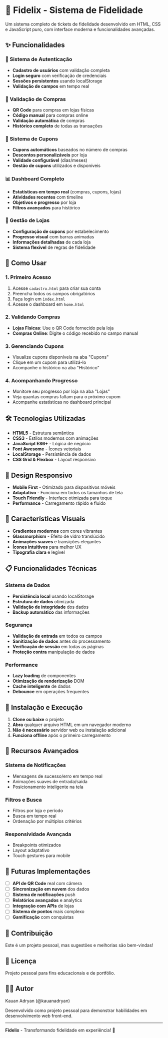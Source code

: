 # 🎫 Fidelix - Sistema de Fidelidade

Um sistema completo de tickets de fidelidade desenvolvido em HTML, CSS e JavaScript puro, com interface moderna e funcionalidades avançadas.

## ✨ Funcionalidades

### 🔐 Sistema de Autenticação
- **Cadastro de usuários** com validação completa
- **Login seguro** com verificação de credenciais
- **Sessões persistentes** usando localStorage
- **Validação de campos** em tempo real

### 🛒 Validação de Compras
- **QR Code** para compras em lojas físicas
- **Código manual** para compras online
- **Validação automática** de compras
- **Histórico completo** de todas as transações

### 🎁 Sistema de Cupons
- **Cupons automáticos** baseados no número de compras
- **Descontos personalizáveis** por loja
- **Validade configurável** (dias/meses)
- **Gestão de cupons** utilizados e disponíveis

### 📊 Dashboard Completo
- **Estatísticas em tempo real** (compras, cupons, lojas)
- **Atividades recentes** com timeline
- **Objetivos e progresso** por loja
- **Filtros avançados** para histórico

### 🏪 Gestão de Lojas
- **Configuração de cupons** por estabelecimento
- **Progresso visual** com barras animadas
- **Informações detalhadas** de cada loja
- **Sistema flexível** de regras de fidelidade

## 🚀 Como Usar

### 1. Primeiro Acesso
1. Acesse `cadastro.html` para criar sua conta
2. Preencha todos os campos obrigatórios
3. Faça login em `index.html`
4. Acesse o dashboard em `home.html`

### 2. Validando Compras
- **Lojas Físicas**: Use o QR Code fornecido pela loja
- **Compras Online**: Digite o código recebido no campo manual

### 3. Gerenciando Cupons
- Visualize cupons disponíveis na aba "Cupons"
- Clique em um cupom para utilizá-lo
- Acompanhe o histórico na aba "Histórico"

### 4. Acompanhando Progresso
- Monitore seu progresso por loja na aba "Lojas"
- Veja quantas compras faltam para o próximo cupom
- Acompanhe estatísticas no dashboard principal

## 🛠️ Tecnologias Utilizadas

- **HTML5** - Estrutura semântica
- **CSS3** - Estilos modernos com animações
- **JavaScript ES6+** - Lógica de negócio
- **Font Awesome** - Ícones vetoriais
- **LocalStorage** - Persistência de dados
- **CSS Grid & Flexbox** - Layout responsivo

## 📱 Design Responsivo

- **Mobile First** - Otimizado para dispositivos móveis
- **Adaptativo** - Funciona em todos os tamanhos de tela
- **Touch Friendly** - Interface otimizada para toque
- **Performance** - Carregamento rápido e fluido

## 🎨 Características Visuais

- **Gradientes modernos** com cores vibrantes
- **Glassmorphism** - Efeito de vidro translúcido
- **Animações suaves** e transições elegantes
- **Ícones intuitivos** para melhor UX
- **Tipografia clara** e legível

## 📋 Funcionalidades Técnicas

### Sistema de Dados
- **Persistência local** usando localStorage
- **Estrutura de dados** otimizada
- **Validação de integridade** dos dados
- **Backup automático** das informações

### Segurança
- **Validação de entrada** em todos os campos
- **Sanitização de dados** antes do processamento
- **Verificação de sessão** em todas as páginas
- **Proteção contra** manipulação de dados

### Performance
- **Lazy loading** de componentes
- **Otimização de renderização** DOM
- **Cache inteligente** de dados
- **Debounce** em operações frequentes

## 🚀 Instalação e Execução

1. **Clone ou baixe** o projeto
2. **Abra** qualquer arquivo HTML em um navegador moderno
3. **Não é necessário** servidor web ou instalação adicional
4. **Funciona offline** após o primeiro carregamento

## 🌟 Recursos Avançados

### Sistema de Notificações
- Mensagens de sucesso/erro em tempo real
- Animações suaves de entrada/saída
- Posicionamento inteligente na tela

### Filtros e Busca
- Filtros por loja e período
- Busca em tempo real
- Ordenação por múltiplos critérios

### Responsividade Avançada
- Breakpoints otimizados
- Layout adaptativo
- Touch gestures para mobile

## 🔮 Futuras Implementações

- [ ] **API de QR Code** real com câmera
- [ ] **Sincronização em nuvem** dos dados
- [ ] **Sistema de notificações** push
- [ ] **Relatórios avançados** e analytics
- [ ] **Integração com APIs** de lojas
- [ ] **Sistema de pontos** mais complexo
- [ ] **Gamificação** com conquistas

## 🤝 Contribuição

Este é um projeto pessoal, mas sugestões e melhorias são bem-vindas!

## 📄 Licença

Projeto pessoal para fins educacionais e de portfólio.

## 👨‍💻 Autor

Kauan Adryan (@kauanadryan)

Desenvolvido como projeto pessoal para demonstrar habilidades em desenvolvimento web front-end.

---

**Fidelix** - Transformando fidelidade em experiência! 🎉
